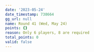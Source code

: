 ```yaml
---
date: '2023-05-24'
date_timestamp: 738664
gg_url: null
name: Round 41 (Wed, May 24)
points: {}
reason: Only 6 players, 8 are required
total_points: 0
valid: false
---
```

